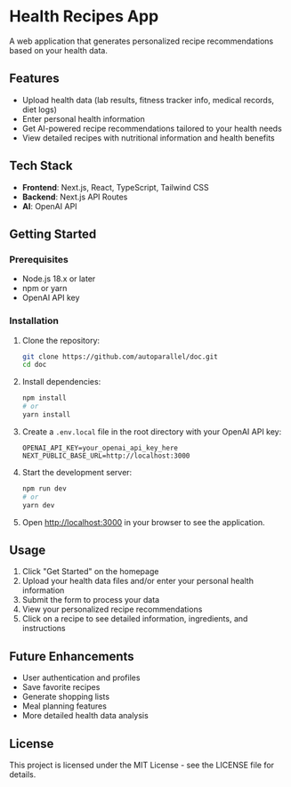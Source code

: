 # Health Recipes App

A web application that generates personalized recipe recommendations based on your health data.

## Features

- Upload health data (lab results, fitness tracker info, medical records, diet logs)
- Enter personal health information
- Get AI-powered recipe recommendations tailored to your health needs
- View detailed recipes with nutritional information and health benefits

## Tech Stack

- **Frontend**: Next.js, React, TypeScript, Tailwind CSS
- **Backend**: Next.js API Routes
- **AI**: OpenAI API

## Getting Started

### Prerequisites

- Node.js 18.x or later
- npm or yarn
- OpenAI API key

### Installation

1. Clone the repository:
   ```bash
   git clone https://github.com/autoparallel/doc.git
   cd doc  
   ```

2. Install dependencies:
   ```bash
   npm install
   # or
   yarn install
   ```

3. Create a `.env.local` file in the root directory with your OpenAI API key:
   ```
   OPENAI_API_KEY=your_openai_api_key_here
   NEXT_PUBLIC_BASE_URL=http://localhost:3000
   ```

4. Start the development server:
   ```bash
   npm run dev
   # or
   yarn dev
   ```

5. Open [http://localhost:3000](http://localhost:3000) in your browser to see the application.

## Usage

1. Click "Get Started" on the homepage
2. Upload your health data files and/or enter your personal health information
3. Submit the form to process your data
4. View your personalized recipe recommendations
5. Click on a recipe to see detailed information, ingredients, and instructions

## Future Enhancements

- User authentication and profiles
- Save favorite recipes
- Generate shopping lists
- Meal planning features
- More detailed health data analysis

## License

This project is licensed under the MIT License - see the LICENSE file for details.
